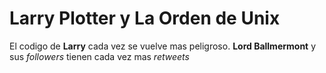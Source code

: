 # Larry Plotter y La Orden de Unix 

El codigo de **Larry** cada vez se vuelve mas peligroso.
**Lord Ballmermont** y sus *followers* tienen cada vez mas *retweets* 
